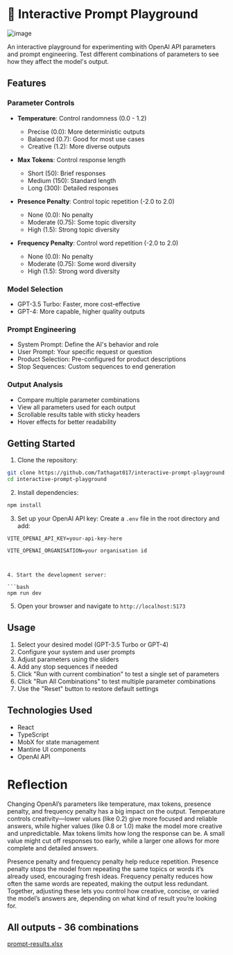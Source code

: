 # 🧪 Interactive Prompt Playground

![image](https://github.com/user-attachments/assets/72b6da14-3523-4b07-ac67-bacade5c1ba4)


An interactive playground for experimenting with OpenAI API parameters and prompt engineering. Test different combinations of parameters to see how they affect the model's output.

## Features

### Parameter Controls

- **Temperature**: Control randomness (0.0 - 1.2)

  - Precise (0.0): More deterministic outputs
  - Balanced (0.7): Good for most use cases
  - Creative (1.2): More diverse outputs

- **Max Tokens**: Control response length

  - Short (50): Brief responses
  - Medium (150): Standard length
  - Long (300): Detailed responses

- **Presence Penalty**: Control topic repetition (-2.0 to 2.0)

  - None (0.0): No penalty
  - Moderate (0.75): Some topic diversity
  - High (1.5): Strong topic diversity

- **Frequency Penalty**: Control word repetition (-2.0 to 2.0)
  - None (0.0): No penalty
  - Moderate (0.75): Some word diversity
  - High (1.5): Strong word diversity

### Model Selection

- GPT-3.5 Turbo: Faster, more cost-effective
- GPT-4: More capable, higher quality outputs

### Prompt Engineering

- System Prompt: Define the AI's behavior and role
- User Prompt: Your specific request or question
- Product Selection: Pre-configured for product descriptions
- Stop Sequences: Custom sequences to end generation

### Output Analysis

- Compare multiple parameter combinations
- View all parameters used for each output
- Scrollable results table with sticky headers
- Hover effects for better readability

## Getting Started

1. Clone the repository:

```bash
git clone https://github.com/Tathagat017/interactive-prompt-playground.git
cd interactive-prompt-playground
```

2. Install dependencies:

```bash
npm install
```

3. Set up your OpenAI API key:
   Create a `.env` file in the root directory and add:

```
VITE_OPENAI_API_KEY=your-api-key-here
```

```
VITE_OPENAI_ORGANISATION=your organisation id
```

````


4. Start the development server:

```bash
npm run dev
````

5. Open your browser and navigate to `http://localhost:5173`

## Usage

1. Select your desired model (GPT-3.5 Turbo or GPT-4)
2. Configure your system and user prompts
3. Adjust parameters using the sliders
4. Add any stop sequences if needed
5. Click "Run with current combination" to test a single set of parameters
6. Click "Run All Combinations" to test multiple parameter combinations
7. Use the "Reset" button to restore default settings

## Technologies Used

- React
- TypeScript
- MobX for state management
- Mantine UI components
- OpenAI API

# Reflection

Changing OpenAI’s parameters like temperature, max tokens, presence penalty, and frequency penalty has a big impact on the output. Temperature controls creativity—lower values (like 0.2) give more focused and reliable answers, while higher values (like 0.8 or 1.0) make the model more creative and unpredictable. Max tokens limits how long the response can be. A small value might cut off responses too early, while a larger one allows for more complete and detailed answers.

Presence penalty and frequency penalty help reduce repetition. Presence penalty stops the model from repeating the same topics or words it’s already used, encouraging fresh ideas. Frequency penalty reduces how often the same words are repeated, making the output less redundant. Together, adjusting these lets you control how creative, concise, or varied the model’s answers are, depending on what kind of result you’re looking for.

## All outputs - 36 combinations

[prompt-results.xlsx](https://github.com/user-attachments/files/20482873/prompt-results.xlsx)
